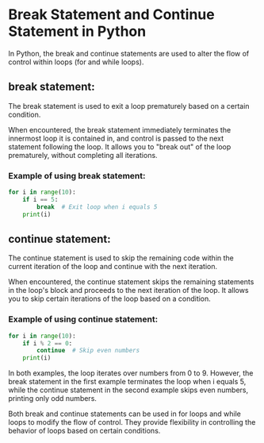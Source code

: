 # Break Statement and Continue Statement in Python

In Python, the break and continue statements are used to alter the flow of control within loops (for and while loops).

## break statement:
The break statement is used to exit a loop prematurely based on a certain condition.

When encountered, the break statement immediately terminates the innermost loop it is contained in, and control is passed to the next statement following the loop.
It allows you to "break out" of the loop prematurely, without completing all iterations.

### Example of using break statement:

```python
for i in range(10):
    if i == 5:
        break  # Exit loop when i equals 5
    print(i)
```

## continue statement:

The continue statement is used to skip the remaining code within the current iteration of the loop and continue with the next iteration.

When encountered, the continue statement skips the remaining statements in the loop's block and proceeds to the next iteration of the loop.
It allows you to skip certain iterations of the loop based on a condition.

### Example of using continue statement:

```python
for i in range(10):
    if i % 2 == 0:
        continue  # Skip even numbers
    print(i)
```

In both examples, the loop iterates over numbers from 0 to 9. However, the break statement in the first example terminates the loop when i equals 5, while the continue statement in the second example skips even numbers, printing only odd numbers.

Both break and continue statements can be used in for loops and while loops to modify the flow of control. They provide flexibility in controlling the behavior of loops based on certain conditions.